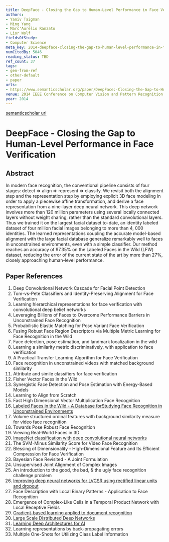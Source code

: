 ```yaml
---
title: DeepFace - Closing the Gap to Human-Level Performance in Face Verification
authors:
- Yaniv Taigman
- Ming Yang
- Marc'Aurelio Ranzato
- Lior Wolf
fieldsOfStudy:
- Computer Science
meta_key: 2014-deepface-closing-the-gap-to-human-level-performance-in-face-verification
numCitedBy: 5046
reading_status: TBD
ref_count: 37
tags:
- gen-from-ref
- other-default
- paper
urls:
- https://www.semanticscholar.org/paper/DeepFace:-Closing-the-Gap-to-Human-Level-in-Face-Taigman-Yang/9f2efadf66817f1b38f58b3f50c7c8f34c69d89a?sort=total-citations
venue: 2014 IEEE Conference on Computer Vision and Pattern Recognition
year: 2014
---
```


[semanticscholar url](https://www.semanticscholar.org/paper/DeepFace:-Closing-the-Gap-to-Human-Level-in-Face-Taigman-Yang/9f2efadf66817f1b38f58b3f50c7c8f34c69d89a?sort=total-citations)

# DeepFace - Closing the Gap to Human-Level Performance in Face Verification

## Abstract

In modern face recognition, the conventional pipeline consists of four stages: detect => align => represent => classify. We revisit both the alignment step and the representation step by employing explicit 3D face modeling in order to apply a piecewise affine transformation, and derive a face representation from a nine-layer deep neural network. This deep network involves more than 120 million parameters using several locally connected layers without weight sharing, rather than the standard convolutional layers. Thus we trained it on the largest facial dataset to-date, an identity labeled dataset of four million facial images belonging to more than 4, 000 identities. The learned representations coupling the accurate model-based alignment with the large facial database generalize remarkably well to faces in unconstrained environments, even with a simple classifier. Our method reaches an accuracy of 97.35% on the Labeled Faces in the Wild (LFW) dataset, reducing the error of the current state of the art by more than 27%, closely approaching human-level performance.

## Paper References

1. Deep Convolutional Network Cascade for Facial Point Detection
2. Tom-vs-Pete Classifiers and Identity-Preserving Alignment for Face Verification
3. Learning hierarchical representations for face verification with convolutional deep belief networks
4. Leveraging Billions of Faces to Overcome Performance Barriers in Unconstrained Face Recognition
5. Probabilistic Elastic Matching for Pose Variant Face Verification
6. Fusing Robust Face Region Descriptors via Multiple Metric Learning for Face Recognition in the Wild
7. Face detection, pose estimation, and landmark localization in the wild
8. Learning a similarity metric discriminatively, with application to face verification
9. A Practical Transfer Learning Algorithm for Face Verification
10. Face recognition in unconstrained videos with matched background similarity
11. Attribute and simile classifiers for face verification
12. Fisher Vector Faces in the Wild
13. Synergistic Face Detection and Pose Estimation with Energy-Based Models
14. Learning to Align from Scratch
15. Fast High Dimensional Vector Multiplication Face Recognition
16. [Labeled Faces in the Wild - A Database forStudying Face Recognition in Unconstrained Environments](2008-labeled-faces-in-the-wild-a-database-forstudying-face-recognition-in-unconstrained-environments)
17. Volume structured ordinal features with background similarity measure for video face recognition
18. Towards Pose Robust Face Recognition
19. Viewing Real-World Faces in 3D
20. [ImageNet classification with deep convolutional neural networks](2012-alexnet.md)
21. The SVM-Minus Similarity Score for Video Face Recognition
22. Blessing of Dimensionality - High-Dimensional Feature and Its Efficient Compression for Face Verification
23. Bayesian Face Revisited - A Joint Formulation
24. Unsupervised Joint Alignment of Complex Images
25. An introduction to the good, the bad, & the ugly face recognition challenge problem
26. [Improving deep neural networks for LVCSR using rectified linear units and dropout](2013-improving-deep-neural-networks-for-lvcsr-using-rectified-linear-units-and-dropout)
27. Face Description with Local Binary Patterns - Application to Face Recognition
28. Emergence of Complex-Like Cells in a Temporal Product Network with Local Receptive Fields
29. [Gradient-based learning applied to document recognition](1998-lenet5.md)
30. [Large Scale Distributed Deep Networks](2012-large-scale-distributed-deep-networks)
31. [Learning Deep Architectures for AI](2007-learning-deep-architectures-for-ai)
32. Learning representations by back-propagating errors
33. Multiple One-Shots for Utilizing Class Label Information
